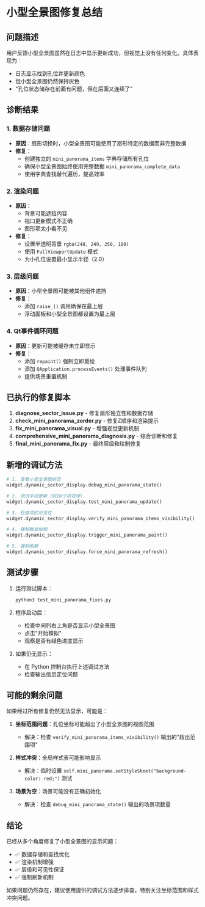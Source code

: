 # 小型全景图修复总结

## 问题描述
用户反馈小型全景图虽然在日志中显示更新成功，但视觉上没有任何变化。具体表现为：
- 日志显示找到孔位并更新颜色
- 但小型全景图仍然保持灰色
- "孔位状态储存在前面有问题，但在后面又连续了"

## 诊断结果

### 1. 数据存储问题
- **原因**：扇形切换时，小型全景图可能使用了扇形特定的数据而非完整数据
- **修复**：
  - 创建独立的 `mini_panorama_items` 字典存储所有孔位
  - 确保小型全景图始终使用完整数据 `mini_panorama_complete_data`
  - 使用字典查找替代遍历，提高效率

### 2. 渲染问题
- **原因**：
  - 背景可能遮挡内容
  - 视口更新模式不正确
  - 图形项太小看不见
- **修复**：
  - 设置半透明背景 `rgba(248, 249, 250, 180)`
  - 使用 `FullViewportUpdate` 模式
  - 为小孔位设置最小显示半径（2.0）

### 3. 层级问题
- **原因**：小型全景图可能被其他组件遮挡
- **修复**：
  - 添加 `raise_()` 调用确保在最上层
  - 浮动面板和小型全景图都设置为最上层

### 4. Qt事件循环问题
- **原因**：更新可能被缓存未立即显示
- **修复**：
  - 添加 `repaint()` 强制立即重绘
  - 添加 `QApplication.processEvents()` 处理事件队列
  - 提供场景重置机制

## 已执行的修复脚本

1. **diagnose_sector_issue.py** - 修复扇形独立性和数据存储
2. **check_mini_panorama_zorder.py** - 修复Z顺序和渲染提示
3. **fix_mini_panorama_visual.py** - 增强视觉更新机制
4. **comprehensive_mini_panorama_diagnosis.py** - 综合诊断和修复
5. **final_mini_panorama_fix.py** - 最终层级和绘制修复

## 新增的调试方法

```python
# 1. 查看小型全景图状态
widget.dynamic_sector_display.debug_mini_panorama_state()

# 2. 测试手动更新（前10个项变绿）
widget.dynamic_sector_display.test_mini_panorama_update()

# 3. 检查项的可见性
widget.dynamic_sector_display.verify_mini_panorama_items_visibility()

# 4. 强制触发绘制
widget.dynamic_sector_display.trigger_mini_panorama_paint()

# 5. 强制刷新
widget.dynamic_sector_display.force_mini_panorama_refresh()
```

## 测试步骤

1. 运行测试脚本：
   ```bash
   python3 test_mini_panorama_fixes.py
   ```

2. 程序启动后：
   - 检查中间列右上角是否显示小型全景图
   - 点击"开始模拟"
   - 观察是否有绿色进度显示

3. 如果仍无显示：
   - 在 Python 控制台执行上述调试方法
   - 检查输出信息定位问题

## 可能的剩余问题

如果经过所有修复仍然无法显示，可能是：

1. **坐标范围问题**：孔位坐标可能超出了小型全景图的视图范围
   - 解决：检查 `verify_mini_panorama_items_visibility()` 输出的"超出范围项"

2. **样式冲突**：全局样式表可能影响显示
   - 解决：临时设置 `self.mini_panorama.setStyleSheet("background-color: red;")` 测试

3. **场景为空**：场景可能没有正确初始化
   - 解决：检查 `debug_mini_panorama_state()` 输出的场景项数量

## 结论

已经从多个角度修复了小型全景图的显示问题：
- ✅ 数据存储和查找优化
- ✅ 渲染机制增强
- ✅ 层级和可见性保证
- ✅ 强制刷新机制

如果问题仍然存在，建议使用提供的调试方法逐步排查，特别关注坐标范围和样式冲突问题。